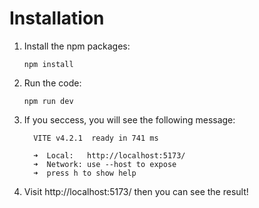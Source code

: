 # Installation
1. Install the npm packages:
    ```
    npm install
    ```

2. Run the code:
    ```
    npm run dev
    ```

3. If you seccess, you will see the following message:

    ```
      VITE v4.2.1  ready in 741 ms

      ➜  Local:   http://localhost:5173/
      ➜  Network: use --host to expose
      ➜  press h to show help
    ```

4. Visit http://localhost:5173/ then you can see the result!